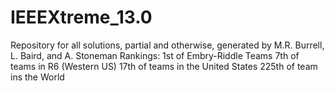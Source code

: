 # IEEEXtreme_13.0
Repository for all solutions, partial and otherwise, generated by M.R. Burrell, L. Baird, and A. Stoneman
Rankings:
1st of Embry-Riddle Teams
7th of teams in R6 (Western US)
17th of teams in the United States
225th of team ins the World
